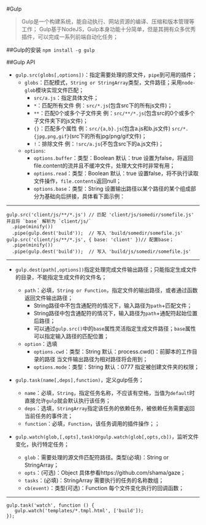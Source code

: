 #Gulp
> Gulp是一个构建系统，能自动执行、网站资源的编译、压缩和版本管理等工作；
> Gulp基于NodeJS，Gulp本身功能十分简单，但是其拥有众多优秀插件，可以完成一系列前端自动化任务；

##Gulp的安装 `npm install -g gulp`


##Gulp API
+ `gulp.src(globs[,options])`：指定需要处理的原文件，`pipe`到可用的插件；
	* `globs`：匹配模式，`String or StringArray`类型，文件路径；采用`node-glob`模块实现文件匹配；
		- `src/a.js`：指定具体文件；
		- `*`：匹配所有文件    例：`src/*.js`(包含src下的所有js文件)；
		- `**`：匹配0个或多个子文件夹    例：`src/**/*.js`(包含src的0个或多个子文件夹下的js文件)；
		- `{}`：匹配多个属性    例：`src/{a,b}.js`(包含a.js和b.js文件)  `src/*.{jpg,png,gif}`(src下的所有jpg/png/gif文件)；
		- `!`：排除文件    例：`!src/a.js`(不包含src下的a.js文件)；
	* `options`:
		- `options.buffer`：类型：Boolean 默认：true 设置为false，将返回file.content的流并且不缓冲文件，处理大文件时非常有用；
		- `options.read`：类型：Boolean  默认：true 设置false，将不执行读取文件操作，`file.contents`返回null；
		- `options.base`：类型：String  设置输出路径以某个路径的某个组成部分为基础向后拼接，具体看下面示例：
		
---
	gulp.src('client/js/**/*.js') // 匹配 'client/js/somedir/somefile.js' 并且将 `base` 解析为 `client/js/`
	  .pipe(minify())
	  .pipe(gulp.dest('build'));  // 写入 'build/somedir/somefile.js'
	gulp.src('client/js/**/*.js', { base: 'client' })// 配置base；
	  .pipe(minify())
	  .pipe(gulp.dest('build'));  // 写入 'build/js/somedir/somefile.js'
---	

+ `gulp.dest(path[,options])`指定处理完成文件输出路径；只能指定生成文件的目录，不能指定生成文件的文件名；
	* `path`：必填，`String or Function`，指定文件的输出路径，或者通过函数返回文件输出路径；
		- String路径中不包含通配符的情况下，输入路径为`path`+匹配文件；
		- String路径中包含通配符的情况下，输入路径为`path`+通配符起始位置后路径；
		- 可以通过`gulp.src()`中的`base`属性灵活指定生成文件路径；`base`属性可以指定输入路径的匹配位置；
	* `option`：选填
		- `options.cwd`：类型：String  默认：process.cwd()：前脚本的工作目录的路径 当文件输出路径为相对路径将会用到；
		- `options.mode`：类型：String  默认：0777 指定被创建文件夹的权限；

+ `gulp.task(name[,deps],function)`，定义gulp任务；
	* `name`：必填，`String`，指定任务名称，不应该有空格，当值为`default`时直接允许`gulp`就会默认执行该任务；
	* `deps`：选填，`StringArray`指定该任务的依赖任务，被依赖任务需要返回当前任务的事件流；
	* `function`：必填，`Function`，该任务调用的插件操作；；

+ `gulp.watch(glob,[,opts],task)`or`gulp.watch(glob[,opts,cb])`，监听文件变化，执行特定任务；
	* `glob`：需要处理的源文件匹配符路径。类型(必填)：String or StringArray；
	* `opts`：(可选)：Object 具体参看https://github.com/shama/gaze；
	* `tasks`：(必填)：StringArray 需要执行的任务的名称数组；
	* `cb(event)`：类型(可选)：Function 每个文件变化执行的回调函数；

---
	gulp.task('watch', function () {
	   gulp.watch('templates/*.tmpl.html', ['build']);
	});


